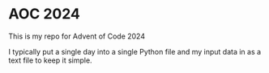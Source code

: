 # AOC 2024
This is my repo for Advent of Code 2024

I typically put a single day into a single Python file and my input data in as a text file to keep it simple.
